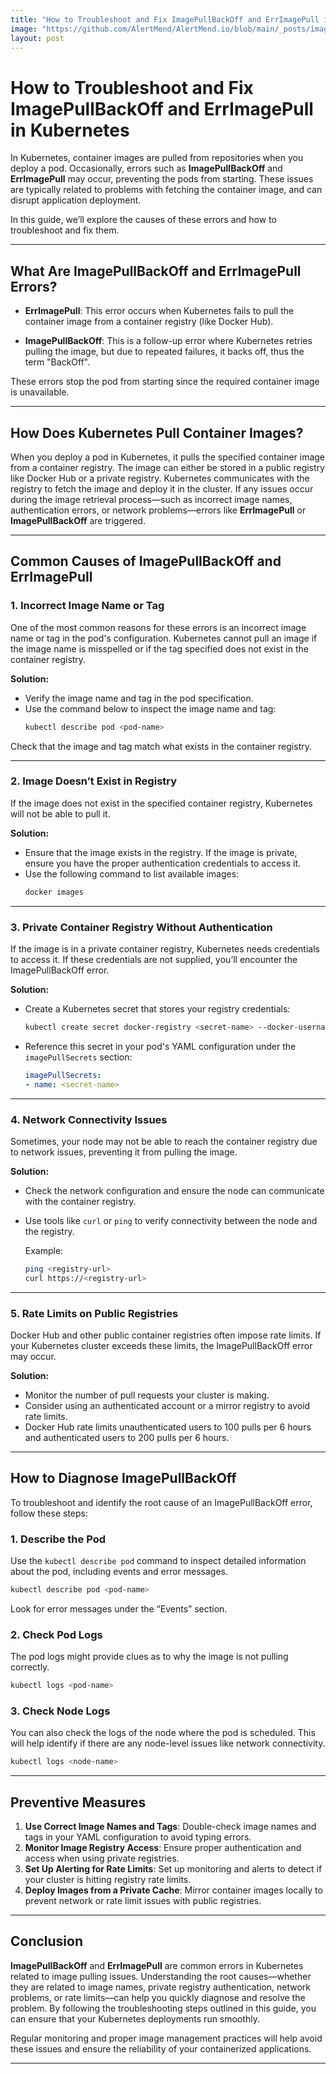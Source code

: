 ```yaml
---
title: "How to Troubleshoot and Fix ImagePullBackOff and ErrImagePull in Kubernetes"
image: "https://github.com/AlertMend/AlertMend.io/blob/main/_posts/images/ImagePullBackOff_and_ErrImagePull.png?raw=true"
layout: post
---
```

# **How to Troubleshoot and Fix ImagePullBackOff and ErrImagePull in Kubernetes**

In Kubernetes, container images are pulled from repositories when you deploy a pod. Occasionally, errors such as **ImagePullBackOff** and **ErrImagePull** may occur, preventing the pods from starting. These issues are typically related to problems with fetching the container image, and can disrupt application deployment.

In this guide, we’ll explore the causes of these errors and how to troubleshoot and fix them.

---

## **What Are ImagePullBackOff and ErrImagePull Errors?**

- **ErrImagePull**: This error occurs when Kubernetes fails to pull the container image from a container registry (like Docker Hub).
  
- **ImagePullBackOff**: This is a follow-up error where Kubernetes retries pulling the image, but due to repeated failures, it backs off, thus the term "BackOff".

These errors stop the pod from starting since the required container image is unavailable.

---

## **How Does Kubernetes Pull Container Images?**

When you deploy a pod in Kubernetes, it pulls the specified container image from a container registry. The image can either be stored in a public registry like Docker Hub or a private registry. Kubernetes communicates with the registry to fetch the image and deploy it in the cluster. If any issues occur during the image retrieval process—such as incorrect image names, authentication errors, or network problems—errors like **ErrImagePull** or **ImagePullBackOff** are triggered.

---

## **Common Causes of ImagePullBackOff and ErrImagePull**

### **1. Incorrect Image Name or Tag**

One of the most common reasons for these errors is an incorrect image name or tag in the pod's configuration. Kubernetes cannot pull an image if the image name is misspelled or if the tag specified does not exist in the container registry.

**Solution:**
- Verify the image name and tag in the pod specification.
- Use the command below to inspect the image name and tag:
  ```bash
  kubectl describe pod <pod-name>
  ```
Check that the image and tag match what exists in the container registry.

---

### **2. Image Doesn’t Exist in Registry**

If the image does not exist in the specified container registry, Kubernetes will not be able to pull it.

**Solution:**
- Ensure that the image exists in the registry. If the image is private, ensure you have the proper authentication credentials to access it.
- Use the following command to list available images:
  ```bash
  docker images
  ```

---

### **3. Private Container Registry Without Authentication**

If the image is in a private container registry, Kubernetes needs credentials to access it. If these credentials are not supplied, you’ll encounter the ImagePullBackOff error.

**Solution:**
- Create a Kubernetes secret that stores your registry credentials:
  ```bash
  kubectl create secret docker-registry <secret-name> --docker-username=<username> --docker-password=<password> --docker-email=<email> --docker-server=<registry-server>
  ```

- Reference this secret in your pod's YAML configuration under the `imagePullSecrets` section:
  ```yaml
  imagePullSecrets:
  - name: <secret-name>
  ```

---

### **4. Network Connectivity Issues**

Sometimes, your node may not be able to reach the container registry due to network issues, preventing it from pulling the image.

**Solution:**
- Check the network configuration and ensure the node can communicate with the container registry.
- Use tools like `curl` or `ping` to verify connectivity between the node and the registry.

  Example:
  ```bash
  ping <registry-url>
  curl https://<registry-url>
  ```

---

### **5. Rate Limits on Public Registries**

Docker Hub and other public container registries often impose rate limits. If your Kubernetes cluster exceeds these limits, the ImagePullBackOff error may occur.

**Solution:**
- Monitor the number of pull requests your cluster is making.
- Consider using an authenticated account or a mirror registry to avoid rate limits.
- Docker Hub rate limits unauthenticated users to 100 pulls per 6 hours and authenticated users to 200 pulls per 6 hours.

---

## **How to Diagnose ImagePullBackOff**

To troubleshoot and identify the root cause of an ImagePullBackOff error, follow these steps:

### **1. Describe the Pod**
Use the `kubectl describe pod` command to inspect detailed information about the pod, including events and error messages.
```bash
kubectl describe pod <pod-name>
```
Look for error messages under the “Events” section.

### **2. Check Pod Logs**
The pod logs might provide clues as to why the image is not pulling correctly.
```bash
kubectl logs <pod-name>
```

### **3. Check Node Logs**
You can also check the logs of the node where the pod is scheduled. This will help identify if there are any node-level issues like network connectivity.
```bash
kubectl logs <node-name>
```

---

## **Preventive Measures**


1. **Use Correct Image Names and Tags**: Double-check image names and tags in your YAML configuration to avoid typing errors.
2. **Monitor Image Registry Access**: Ensure proper authentication and access when using private registries.
3. **Set Up Alerting for Rate Limits**: Set up monitoring and alerts to detect if your cluster is hitting registry rate limits.
4. **Deploy Images from a Private Cache**: Mirror container images locally to prevent network or rate limit issues with public registries.

---

## **Conclusion**

**ImagePullBackOff** and **ErrImagePull** are common errors in Kubernetes related to image pulling issues. Understanding the root causes—whether they are related to image names, private registry authentication, network problems, or rate limits—can help you quickly diagnose and resolve the problem. By following the troubleshooting steps outlined in this guide, you can ensure that your Kubernetes deployments run smoothly.

Regular monitoring and proper image management practices will help avoid these issues and ensure the reliability of your containerized applications.



---
